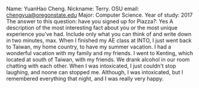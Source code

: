 Name: YuanHao Cheng.  Nickname: Terry.
OSU email: chengyua@oregonstate.edu
Major: Computer Science.  Year of study: 2017
The answer to this question: have you signed up for Piazza?: Yes
A description of the most interesting fact about you or the most unique experience you've had. Include only what you can think of and write down in two minutes, max.
When I finished my AE class at INTO, I just went back to Taiwan, my home country, to have my summer vacation. 
I had a wonderful vacation with my family and my friends. I went to Kenting, which located at south of Taiwan, with my friends.
We drank alcohol in our room chatting with each other. When I was intoxicated, I just couldn't stop laughing, and noone can stopped me.
Although, I was intoxicated, but I remembered everything that night, and I was really very happy.
